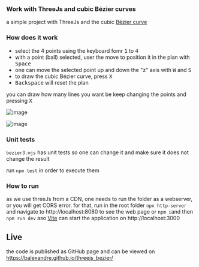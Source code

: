 ### Work with ThreeJs and cubic Bézier curves

a simple project with ThreeJs and the cubic [Bézier curve](https://en.wikipedia.org/wiki/B%C3%A9zier_curve)


### How does it work

- select the 4 points using the keyboard fomr <kbd>1</kbd> to <kbd>4</kbd>
- with a point (ball) selected, user the move to position it in the plan with <kbd>Space</kbd>
- one can move the selected point up and down the "z" axis with <kbd>W</kbd> and <kbd>S</kbd>
- to draw the cubic Bézier curve, press <kbd>X</kbd>
- <kbd>Backspace</kbd> will reset the plan

you can draw how many lines you want be keep changing the points and pressing <kbd>X</kbd>

![image](https://user-images.githubusercontent.com/45473/147861376-b9fc7c89-3c2a-4c80-bd84-abfcb5511172.png)

![image](https://user-images.githubusercontent.com/45473/147861386-97bbb91d-e122-4266-956f-e0909c7b141c.png)


### Unit tests

`bezier3.mjs` has unit tests so one can change it and make sure it does not change the result

run `npm test` in order to execute them

### How to run

as we use threeJs from a CDN, one needs to run the folder as a webserver, or you will get CORS error.
for that, run in the root folder `npx http-server` and navigate to http://localhost:8080 to see the web page
or `npm i`and then `npm run dev` aso [Vite](https://vitejs.dev/) can start the application on http://localhost:3000

## Live

the code is published as GitHub page and can be viewed on https://balexandre.github.io/threejs_bezier/
